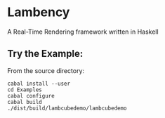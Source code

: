 Lambency
========

A Real-Time Rendering framework written in Haskell

Try the Example:
--------

From the source directory:

    cabal install --user
    cd Examples
    cabal configure
    cabal build
    ./dist/build/lambcubedemo/lambcubedemo
